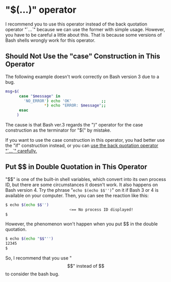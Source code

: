 # "$(...)" operator

I recommend you to use this operator instead of the back quotation operator "\`...\`" because we can use the former with simple usage. However, you have to be careful a little about this. That is because some versions of Bash shells wrongly work for this operator.

## Should Not Use the "case" Construction in This Operator

The following example doesn't work correctly on Bash version 3 due to a bug.

```sh
msg=$(
      case "$message" in
        'NO_ERROR') echo 'OK'             ;;
                 *) echo "ERROR: $message";;
      esac                                  
     )
```

The cause is that Bash ver.3 regards the ")" operator for the case construction as the terminator for "$(" by mistake.

If you want to use the case construction in this operator, you had better use the "if" construction instead, or you can [use the back quotation operator "\`...\`" carefully.](-60.md)

## Put $$ in Double Quotation in This Operator

"$$" is one of the built-in shell variables, which convert into its own process ID, but there are some circumstances it doesn't work. It also happens on Bash version 4. Try the phrase "`echo $(echo $$'')`" on it if Bash 3 or 4 is available on your computer. Then, you can see the reaction like this:

```sh
$ echo $(echo $$'')
                            <== No process ID displayed!
$ 
```

However, the phenomenon won't happen when you put $$ in the double quotation.

```sh
$ echo $(echo "$$"'')
12345
$ 
```

So, I recommend that you use "$$" instead of $$ to consider the bash bug.
